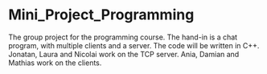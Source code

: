 # Mini_Project_Programming
The group project for the programming course.
The hand-in is a chat program, with multiple clients and a server.
The code will be written in C++.
Jonatan, Laura and Nicolai work on the TCP server.
Ania, Damian and Mathias work on the clients.
